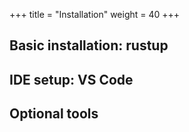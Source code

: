 +++
title = "Installation"
weight = 40
+++

## Basic installation: rustup

## IDE setup: VS Code

## Optional tools
